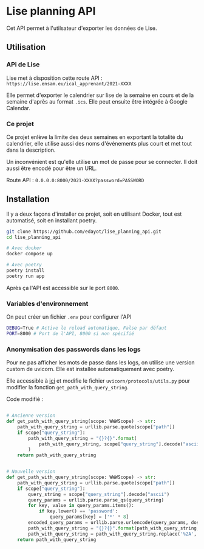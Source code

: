 # Lise planning API

Cet API permet à l'utilsateur d'exporter les données de Lise.


## Utilisation


### APi de Lise
Lise met à disposition cette route API : `https://lise.ensam.eu/ical_apprenant/2021-XXXX`

Elle permet d'exporter le calendrier sur lise de la semaine en cours et de la semaine d'après au format `.ics`. Elle peut ensuite être intégrée à Google Calendar.

### Ce projet

Ce projet enlève la limite des deux semaines en exportant la totalité du calendrier, elle utilise aussi des noms d'événements plus court et met tout dans la description.

Un inconvénient est qu'elle utilise un mot de passe pour se connecter. Il doit aussi être encodé pour être un URL.

Route API : `0.0.0.0:8000/2021-XXXX?password=PASSWORD`


## Installation

Il y a deux façons d'installer ce projet, soit en utilisant Docker, tout est automatisé, soit en installant poetry.


```bash
git clone https://github.com/edayot/lise_planning_api.git
cd lise_planning_api

# Avec docker
docker compose up

# Avec poetry
poetry install
poetry run app
```

Après ça l'API est accessible sur le port `8000`.

### Variables d'environnement

On peut créer un fichier `.env` pour configurer l'API

```bash
DEBUG=True # Active le reload automatique, False par défaut
PORT=8000 # Port de l'API, 8000 si non spécifié
```


### Anonymisation des passwords dans les logs

Pour ne pas afficher les mots de passe dans les logs, on utilise une version custom de uvicorn. Elle est installée automatiquement avec poetry.

Elle accessible à [ici](https://github.com/edayot/uvicorn) et modifie le fichier `uvicorn/protocols/utils.py` pour modifier la fonction `get_path_with_query_string`.

Code modifié :
```python

# Ancienne version
def get_path_with_query_string(scope: WWWScope) -> str:
    path_with_query_string = urllib.parse.quote(scope["path"])
    if scope["query_string"]:
        path_with_query_string = "{}?{}".format(
            path_with_query_string, scope["query_string"].decode("ascii")
        )
    return path_with_query_string


# Nouvelle version
def get_path_with_query_string(scope: WWWScope) -> str:
    path_with_query_string = urllib.parse.quote(scope["path"])
    if scope["query_string"]:
        query_string = scope["query_string"].decode("ascii")
        query_params = urllib.parse.parse_qs(query_string)
        for key, value in query_params.items():
            if key.lower() == 'password':
                query_params[key] = ['*' * 8]
        encoded_query_params = urllib.parse.urlencode(query_params, doseq=True)
        path_with_query_string = "{}?{}".format(path_with_query_string, encoded_query_params)
        path_with_query_string = path_with_query_string.replace('%2A', '*')
    return path_with_query_string
```



